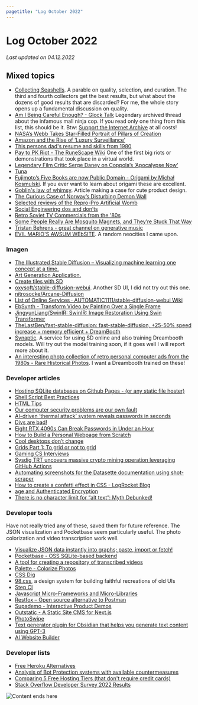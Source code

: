 ```yaml
---
pagetitle: "Log October 2022"
---
```


# Log October 2022

_Last updated on 04.12.2022_

## Mixed topics

- [Collecting Seashells](https://wiki.c2.com/?CollectingSeashells).
  A parable on quality, selection, and curation. The third and fourth collectors get the best results, but what about the dozens of good results that are discarded? For me, the whole story opens up a fundamental discussion on quality.
- [Am I Being Careful Enough? - Glock Talk](https://web.archive.org/web/20040706001343/http://www.mallninja.com/Am%20I%20Being%20Careful%20Enough%20-%20Glock%20Talk.htm)
  Legendary archived thread about the infamous mall ninja cop. If you read only one thing from this list, this should be it. Btw: [Support the Internet Archive](https://archive.org/donate) at all costs!
- [NASA’s Webb Takes Star-Filled Portrait of Pillars of Creation](https://www.nasa.gov/feature/goddard/2022/nasa-s-webb-takes-star-filled-portrait-of-pillars-of-creation)
- [Amazon and the Rise of ‘Luxury Surveillance’](https://archive.ph/OYgjc)
- [This persons dad's resume and skills from 1980](https://github.com/runvnc/dadsresume)
- [Pay to PK Riot - The RuneScape Wiki](https://runescape.wiki/w/Pay_to_PK_Riot)
  One of the first big riots or demonstrations that took place in a virtual world.
- [Legendary Film Critic Serge Daney on Coppola’s ‘Apocalypse Now’](https://thereader.mitpress.mit.edu/legendary-film-critic-serge-daney-on-apocalypse-now/)
- [Tuna](https://granta.com/tuna/)
- [Fujimoto’s Five Books are now Public Domain - Origami by Michał Kosmulski](https://origami.kosmulski.org/blog/2022-10-23-fujimoto-books-public-domain). If you ever want to learn about origami these are excellent.
- [Goblin's law of whimsy](https://blog.goblinapp.com/goblins-law-of-whimsy/). Article making a case for cute product design.
- [The Curious Case of Norway’s Disturbing Demon Wall](https://www.atlasobscura.com/articles/demon-wall-norway)
- [Selected reviews of the Repro-Pro Artificial Womb](https://www.nature.com/articles/d41586-022-02769-7)
- [Social Engineering dos and don’ts](https://www.pentestpartners.com/security-blog/social-engineering-dos-and-donts/)
- [Retro Soviet TV Commercials from the '80s](https://www.retrosovietads.com/)
- [Some People Really Are Mosquito Magnets, and They’re Stuck That Way](https://www.scientificamerican.com/article/some-people-really-are-mosquito-magnets-and-theyre-stuck-that-way/)
- [Tristan Behrens - great channel on generative music](https://www.youtube.com/channel/UCcMEBxcDM034JyJ8J3cggRg/videos)
- [EVIL MARIO'S AWSUM WEbSITE](https://evilmario.neocities.org/). A random neocities I came upon.

### Imagen

- [The Illustrated Stable Diffusion – Visualizing machine learning one concept at a time.](https://jalammar.github.io/illustrated-stable-diffusion/)
- [Art Generation Application.](https://prompt.art/)
- [Create tiles with SD](https://replicate.com/tommoore515/material_stable_diffusion)
- [oxysoft/stable-diffusion-webui](https://github.com/oxysoft/stable-diffusion-webui/). Another SD UI, I did not try out this one.
- [nitrosocke/Arcane-Diffusion](https://huggingface.co/nitrosocke/Arcane-Diffusion)
- [List of Online Services · AUTOMATIC1111/stable-diffusion-webui Wiki](https://github.com/AUTOMATIC1111/stable-diffusion-webui/wiki/Online-Services)
- [EbSynth - Transform Video by Painting Over a Single Frame](https://ebsynth.com/)
- [JingyunLiang/SwinIR: SwinIR: Image Restoration Using Swin Transformer](https://github.com/JingyunLiang/SwinIR)
- [TheLastBen/fast-stable-diffusion: fast-stable-diffusion, +25-50% speed increase + memory efficient + DreamBooth](https://github.com/TheLastBen/fast-stable-diffusion)
- [Synaptic](https://synapticpaint.com/). A service for using SD online and also training Dreambooth models. Will try out the model training soon, if it goes well I will report more about it.
- [An interesting photo collection of retro personal computer ads from the 1980s - Rare Historical Photos](https://rarehistoricalphotos.com/retro-computer-ads-from-1980s/). I want a Dreambooth trained on these!

### Developer articles

- [Hosting SQLite databases on Github Pages - (or any static file hoster)](https://phiresky.github.io/blog/2021/hosting-sqlite-databases-on-github-pages/)
- [Shell Script Best Practices](https://sharats.me/posts/shell-script-best-practices/)
- [HTML Tips](https://markodenic.com/html-tips/)
- [Our computer security problems are our own fault](https://utcc.utoronto.ca/~cks/space/blog/tech/SecurityItsOurOwnFault)
- [AI-driven ‘thermal attack’ system reveals passwords in seconds](https://www.gla.ac.uk/news/headline_885914_en.html)
- [Divs are bad!](https://www.matuzo.at/blog/2022/divs-are-bad/)
- [Eight RTX 4090s Can Break Passwords in Under an Hour](https://www.tomshardware.com/news/eight-rtx-4090s-can-break-passwords-in-under-an-hour)
- [How to Build a Personal Webpage from Scratch](https://rutar.org/writing/how-to-build-a-personal-webpage-from-scratch/)
- [Cool desktops don’t change](https://tylercipriani.com/blog/2022/06/15/choose-boring-desktop-technology/)
- [Grids Part 1: To grid or not to grid](https://sarahmhigley.com/writing/grids-part1/)
- [Gaming CS Interviews](https://transitivebullsh.it/gaming-cs-interviews)
- [Sysdig TRT uncovers massive crypto mining operation leveraging GitHub Actions](https://sysdig.com/blog/massive-cryptomining-operation-github-actions/)
- [Automating screenshots for the Datasette documentation using shot-scraper](https://simonwillison.net/2022/Oct/14/automating-screenshots/)
- [How to create a confetti effect in CSS - LogRocket Blog](https://blog.logrocket.com/how-create-confetti-effect-css/)
- [age and Authenticated Encryption](https://words.filippo.io/dispatches/age-authentication/)
- [There is no character limit for “alt text”: Myth Debunked!](https://yatil.net/blog/there-is-no-character-limit-for-alt-text)

### Developer tools

Have not really tried any of these, saved them for future reference. The JSON visualization and Pocketbase seem particularly useful. The photo colorization and video transcription work well.

- [Visualize JSON data instantly into graphs; paste, import or fetch!](https://github.com/AykutSarac/jsoncrack.com)
- [Pocketbase - OSS SQLite-based backend](https://pocketbase.io/docs/)
- [A tool for creating a repository of transcribed videos](https://github.com/simonw/action-transcription-demo)
- [Palette - Colorize Photos](https://palette.fm/)
- [CSS Dig](https://www.cssdig.com/)
- [98.css](https://jdan.github.io/98.css/), a design system for building faithful recreations of old UIs
- [Step CI](https://stepci.com/)
- [Javascript Micro-Frameworks and Micro-Libraries](http://microjs.com/#storage)
- [Restfox – Open source alternative to Postman](https://news.ycombinator.com/item?id=33287137)
- [Supademo - Interactive Product Demos](https://supademo.com/)
- [Outstatic - A Static Site CMS for Next.js](https://outstatic.com/)
- [PhotoSwipe](https://photoswipe.com/getting-started)
- [Text generator plugin for Obsidian that helps you generate text content using GPT-3](https://github.com/nhaouari/obsidian-textgenerator-plugin)
- [AI Website Builder](https://durable.co/ai-website-builder)

### Developer lists

- [Free Heroku Alternatives](https://github.com/Engagespot/heroku-free-alternatives)
- [Analysis of Bot Protection systems with available countermeasures ](https://github.com/niespodd/browser-fingerprinting)
- [Comparing 5 Free Hosting Tiers (that don't require credit cards)](https://blog.battlesnake.com/comparing-5-free-hosting-tiers/)
- [Stack Overflow Developer Survey 2022 Results](https://gist.github.com/susam/20449180f361c060d85394d6b2dacca8)

<img class="center" src="./img/log-august.png" alt="Content ends here">
